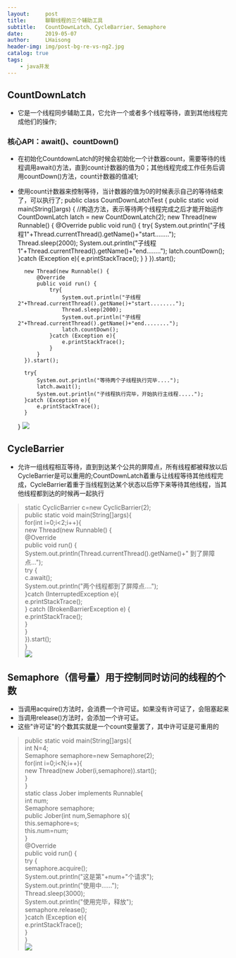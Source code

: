 ```yaml
---
layout:     post
title:      聊聊线程的三个辅助工具
subtitle:   CountDownLatch、CycleBarrier、Semaphore
date:       2019-05-07
author:     LHaisong
header-img: img/post-bg-re-vs-ng2.jpg
catalog: true
tags:
    - java并发
---
```


## CountDownLatch
- 它是一个线程同步辅助工具，它允许一个或者多个线程等待，直到其他线程完成他们的操作;
### 核心API：await()、countDown()
- 在初始化CountdownLatch的时候会初始化一个计数器count，需要等待的线程调用await()方法，直到count计数器的值为0；其他线程完成工作任务后调用countDown()方法，count计数器的值减1;
- 使用count计数器来控制等待，当计数器的值为0的时候表示自己的等待结束了，可以执行了;
    public class CountDownLatchTest {
	public static void main(String[]args) {
		//构造方法，表示等待两个线程完成之后才能开始运作
		CountDownLatch latch = new CountDownLatch(2);
		new Thread(new Runnable() {
			@Override
			public void run() {
			   try{
			   	  System.out.println("子线程1"+Thread.currentThread().getName()+"start........");
			   	  Thread.sleep(2000);
				   System.out.println("子线程1"+Thread.currentThread().getName()+"end........");
				   latch.countDown();
			   }catch (Exception e){
			   	e.printStackTrace();
			   }
			}
		}).start();

		new Thread(new Runnable() {
			@Override
			public void run() {
				try{
					System.out.println("子线程2"+Thread.currentThread().getName()+"start........");
					Thread.sleep(2000);
					System.out.println("子线程2"+Thread.currentThread().getName()+"end........");
					latch.countDown();
				}catch (Exception e){
					e.printStackTrace();
				}
			}
		}).start();

		try{
			System.out.println("等待两个子线程执行完毕....");
			latch.await();
			System.out.println("子线程执行完毕，开始执行主线程.....");
		}catch (Exception e){
			e.printStackTrace();
		}
	}
![](https://i.imgur.com/H8kKvCA.png)

## CycleBarrier
- 允许一组线程相互等待，直到到达某个公共的屏障点，所有线程都被释放以后CycleBarrier是可以重用的;CountDownLatch着重与让线程等待其他线程完成，CycleBarrier着重于当线程到达某个状态以后停下来等待其他线程，当其他线程都到达的时候再一起执行
>  static CyclicBarrier c=new CyclicBarrier(2);  
	public static void main(String[]args){  
		for(int i=0;i<2;i++){  
			new Thread(new Runnable() {  
				@Override  
				public void run() {  
					System.out.println(Thread.currentThread().getName()+" 到了屏障点...");  
					try {  
						c.await();  
						System.out.println("两个线程都到了屏障点....");  
					}catch (InterruptedException e){  
						e.printStackTrace();  
					} catch (BrokenBarrierException e) {  
						e.printStackTrace();  
					}  
				}  
			}).start();  
		}  
![](https://i.imgur.com/pwInWCf.png)

## Semaphore（信号量）用于控制同时访问的线程的个数
- 当调用acquire()方法时，会消费一个许可证。如果没有许可证了，会阻塞起来
- 当调用release()方法时，会添加一个许可证。
- 这些"许可证"的个数其实就是一个count变量罢了，其中许可证是可重用的
> public static void main(String[]args){  
		int N=4;  
		Semaphore semaphore=new Semaphore(2);  
		for(int i=0;i<N;i++){  
			new Thread(new Jober(i,semaphore)).start();  
		}  
	}  
	static class Jober implements Runnable{  
		int num;  
		Semaphore semaphore;  
		public Jober(int num,Semaphore s){  
			this.semaphore=s;  
			this.num=num;  
		}  
		@Override  
		public void run() {  
			try {  
				semaphore.acquire();  
				System.out.println("这是第"+num+"个请求");  
				System.out.println("使用中......");  
				Thread.sleep(3000);  
				System.out.println("使用完毕，释放");  
				semaphore.release();  
			}catch (Exception e){  
				e.printStackTrace();  
			}  
		}  
![](https://i.imgur.com/SNYxVT0.png)
